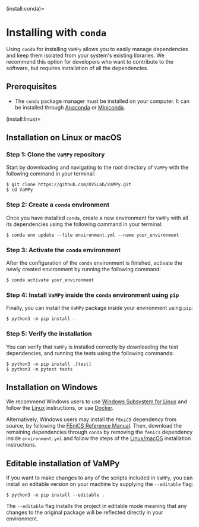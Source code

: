 (install:conda)=

# Installing with `conda`

Using `conda` for installing `VaMPy` allows you to easily manage dependencies and keep them isolated from your system's
existing libraries. We recommend this option for developers who want to contribute to the software, but requires
installation of all the dependencies.

## Prerequisites

- The `conda` package manager must be installed on your computer. It can be installed
  through [Anaconda](https://www.anaconda.com/) or [Miniconda](https://docs.conda.io/en/latest/miniconda.html).

(install:linux)=

## Installation on Linux or macOS

### Step 1:  Clone the `VaMPy` repository

Start by downloading and navigating to the root directory of `VaMPy` with the following command in your terminal:

``` console
$ git clone https://github.com/KVSLab/VaMPy.git
$ cd VaMPy
```

### Step 2:  Create a `conda` environment

Once you have installed `conda`, create a new environment for `VaMPy` with all its dependencies using the following
command in your terminal:

``` console
$ conda env update --file environment.yml --name your_environment
```

### Step 3: Activate the `conda` environment

After the configuration of the `conda` environment is finished, activate the newly created environment by running the
following command:

``` console
$ conda activate your_environment
```

### Step 4: Install `VaMPy` inside the `conda` environment using `pip`

Finally, you can install the `VaMPy` package inside your environment using `pip`:

``` console
$ python3 -m pip install .
```

### Step 5: Verify the installation

You can verify that `VaMPy` is installed correctly by downloading the test dependencies, and running the tests using the
following commands:

``` console
$ python3 -m pip install .[test]
$ python3 -m pytest tests 
```

## Installation on Windows

We recommend Windows users to use [Windows Subsystem for Linux](https://learn.microsoft.com/en-us/windows/wsl/install)
and follow the [Linux](install:linux) instructions, or use [Docker](install:docker).

Alternatively, Windows users may install the `FEniCS` dependency from source, by following
the [FEniCS Reference Manual](https://fenics.readthedocs.io/en/latest/installation.html). Then, download the remaining
dependencies through `conda` by removing the `fenics` dependency inside `environment.yml` and follow the steps of
the [Linux/macOS](install:linux) installation instructions.

## Editable installation of VaMPy

If you want to make changes to any of the scripts included in `VaMPy`, you can install an editable version on your
machine by supplying the `--editable` flag:

```
$ python3 -m pip install --editable .
```

The `--editable` flag installs the project in editable mode meaning that any changes to the original package will be
reflected directly in your environment.

